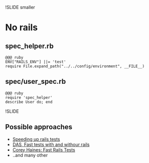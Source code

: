 !SLIDE smaller

# No rails

## spec_helper.rb

	@@@ ruby
	ENV["RAILS_ENV"] ||= 'test'
	require File.expand_path("../../config/environment", __FILE__)

## spec/user_spec.rb

	@@@ ruby
	require 'spec_helper'
	describe User do; end

!SLIDE

## Possible approaches

* [Speeding up rails tests](http://www.nateklaiber.com/blog/2012/08/29/refactoring-in-practice-speeding-up-your-rails-tests)
* [DAS, Fast tests with and withour rails](https://www.destroyallsoftware.com/screencasts/catalog/fast-tests-with-and-without-rails)
* [Corey Haines: Fast Rails Tests](http://blog.moretea.nl/corey-haines-fast-rails-tests)
* ..and many other
